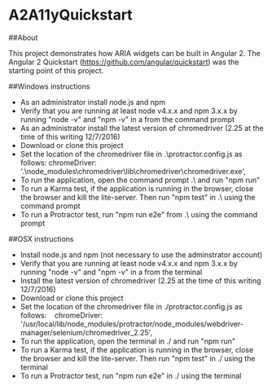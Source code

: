 # A2A11yQuickstart

##About 

This project demonstrates how ARIA widgets can be built in Angular 2. The Angular 2 Quickstart (https://github.com/angular/quickstart) was the starting point of this project.

##Windows instructions

 * As an administrator install node.js and npm
 * Verify that you are running at least node v4.x.x and npm 3.x.x by running "node -v" and "npm -v" in a from the command prompt
 * As an administrator install the latest version of chromedriver (2.25 at the time of this writing 12/7/2016)
 * Download or clone this project
 * Set the location of the chromedriver file in .\protractor.config.js as follows:
  chromeDriver: '.\\node_modules\\chromedriver\\lib\\chromedriver\\chromedriver.exe',
 * To run the application, open the command prompt .\ and run "npm run"
 * To run a Karma test, if the application is running in the browser, close the browser and kill the lite-server. Then run "npm test" in .\ using the command prompt
 * To run a Protractor test, run "npm run e2e" from .\ using the command prompt

##OSX instructions

 * Install node.js and npm (not necessary to use the adminstrator account)
 * Verify that you are running at least node v4.x.x and npm 3.x.x by running "node -v" and "npm -v" in a from the terminal
 * Install the latest version of chromedriver (2.25 at the time of this writing 12/7/2016)
 * Download or clone this project
 * Set the location of the chromedriver file in ./protractor.config.js as follows:    
 chromeDriver: '/usr/local/lib/node_modules/protractor/node_modules/webdriver-manager/selenium/chromedriver_2.25',
 * To run the application, open the terminal in ./ and run "npm run" 
 * To run a Karma test, if the application is running in the browser, close the browser and kill the lite-server. Then run "npm test" in ./ using the terminal
 * To run a Protractor test, run "npm run e2e" in ./ using the terminal






